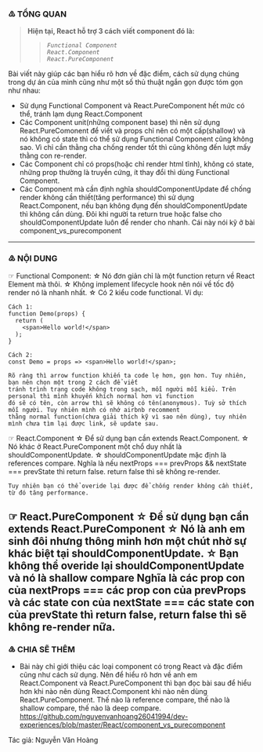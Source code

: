 ### ♳ TỔNG QUAN
> **Hiện tại, React hỗ trợ 3 cách viết component đó là:**
>> *`Functional Component`*<br/>
>> *`React.Component`*<br/>
>> *`React.PureComponent`*<br/>
  
  Bài viết này giúp các bạn hiểu rõ hơn về đặc điểm, cách sử dụng chúng trong dự án của mình cũng như một số thủ thuật ngắn
  gọn được tóm gọn như nhau:
  - Sử dụng Functional Component và React.PureComponent hết mức có thể, tránh lạm dụng React.Component
  - Các Component unit(những component base) thì nên sử dụng React.PureComonent để viết và props chỉ nên có một cấp(shallow)
    và nó không có state thì có thể sử dụng Functional Component cũng không sao. Vì chỉ cần thằng cha chống render tốt thì cũng
    không đến lượt mấy thằng con re-render.
  - Các Component chỉ có props(hoặc chỉ render html tĩnh), không có state, những prop thường là truyền cứng, ít thay đổi
    thì dùng Functional Component.
  - Các Component mà cần định nghĩa shouldComponentUpdate để chống render không cần thiết(tăng performance) thì sử dụng
    React.Component, nếu bạn không đụng đến shouldComponentUpdate thì không cần dùng. Đôi khi người ta return true hoặc
    false cho shouldComponentUpdate luôn để render cho nhanh. Cái này nói kỹ ở bài component_vs_purecomponent
 -----------------------------------------------------------------------------------------------------------------------------
 
 
### ♴ NỘI DUNG
☞ Functional Component:
  ☆ Nó đơn giản chỉ là một function return về React Element mà thôi.
  ☆ Không implement lifecycle hook nên nói về tốc độ render nó là nhanh nhất.
  ☆ Có 2 kiểu code functional. Ví dụ:
    
    Cách 1:
    function Demo(props) {
      return (
        <span>Hello world!</span>
      );
    }
    
    Cách 2:
    const Demo = props => <span>Hello world!</span>;
    
    Rõ ràng thì arrow function khiến ta code lẹ hơn, gọn hơn. Tuy nhiên, bạn nên chọn một trong 2 cách để viết
    tránh trình trạng code không trong sạch, mỗi người mỗi kiểu. Trên personal thì mình khuyến khích normal hơn vì function
    đó sẽ có tên, còn arrow thì sẽ không có tên(anonymous). Tuỳ sở thích mỗi người. Tuy nhiên mình có nhớ airbnb recomment
    thằng normal function(chưa giải thích kỹ vì sao nên dùng), tuy nhiên mình chưa tìm lại được link, sẽ update sau.
    
☞ React.Component
  ☆ Để sử dụng bạn cần extends React.Component.
  ☆ Nó khác ở React.PureComponent một chổ duy nhất là shouldComponentUpdate.
  ☆ shouldComponentUpdate mặc định là references compare.
    Nghĩa là nếu nextProps === prevProps && nextState === prevState thì return false.
    return false thì sẽ không re-render.
    
    Tuy nhiên bạn có thể overide lại được để chống render không cần thiết, từ đó tăng performance.
☞ React.PureComponent
  ☆ Để sử dụng bạn cần extends React.PureComponent
  ☆ Nó là anh em sinh đôi nhưng thông minh hơn một chút nhờ sự khác biệt tại shouldComponentUpdate.
  ☆ Bạn không thể overide lại shouldComponentUpdate và nó là shallow compare
    Nghĩa là các prop con của nextProps === các prop con của prevProps
    và các state con của nextState === các state con của prevState
    thì return false, return false thì sẽ không re-render nữa.
---------------------------------------------------------------------------------------------------------------


### ♵ CHIA SẼ THÊM
  - Bài này chỉ giới thiệu các loại component có trong React và đặc điểm cũng như cách sử dụng. Nên để hiểu rõ hơn
    về anh em React.Component và React.PureComponent thì bạn đọc bài sau để hiểu hơn khi nào nên dùng React.Component
    khi nào nên dùng React.PureComponent. Thế nào là reference compare, thế nào là shallow compare, thế nào là deep compare.
      https://github.com/nguyenvanhoang26041994/dev-experiences/blob/master/React/component_vs_purecomponent
      
      
Tác giả: Nguyễn Văn Hoàng
